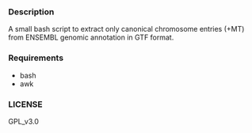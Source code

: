 ### Description
A small bash script to extract only canonical chromosome entries (+MT) from ENSEMBL genomic annotation in GTF format.

### Requirements
* bash
* awk

### LICENSE
GPL_v3.0